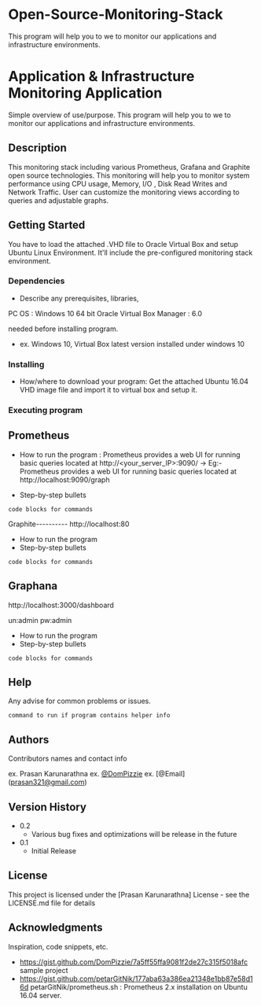 # Open-Source-Monitoring-Stack
This program will help you to we to monitor our applications and infrastructure environments. 

# Application & Infrastructure Monitoring Application

Simple overview of use/purpose.
This program will help you to we to monitor our applications and infrastructure environments. 

## Description

This monitoring stack including various Prometheus, Grafana and Graphite open source technologies.
This monitoring will help you to monitor system performance using CPU usage, Memory, I/O , Disk Read Writes and Network Traffic.
User can customize the monitoring views according to queries and adjustable graphs.

## Getting Started
You have to load the attached .VHD file to Oracle Virtual Box and setup Ubuntu Linux Environment.
It'll include the pre-configured monitoring stack environment.

### Dependencies

* Describe any prerequisites, libraries, 

PC OS : Windows 10 64 bit
Oracle Virtual Box Manager : 6.0

needed before installing program.
* ex. Windows 10, Virtual Box latest version installed under windows 10

### Installing

* How/where to download your program: Get the attached Ubuntu 16.04 VHD image file and import it to virtual box and setup it. 


### Executing program

Prometheus
----------
* How to run the program : Prometheus provides a web UI for running basic queries located at http://<your_server_IP>:9090/ -> Eg:- Prometheus provides a web UI for running basic queries located at http://localhost:9090/graph

* Step-by-step bullets
```
code blocks for commands
```

Graphite----------
http://localhost:80

* How to run the program
* Step-by-step bullets
```
code blocks for commands
```

Graphana
--------
http://localhost:3000/dashboard

un:admin
pw:admin

* How to run the program
* Step-by-step bullets
```
code blocks for commands
```

## Help

Any advise for common problems or issues.
```
command to run if program contains helper info
```

## Authors

Contributors names and contact info

ex. Prasan Karunarathna 
ex. [@DomPizzie](https://twitter.com/dompizzie)
ex. [@Email] (prasan321@gmail.com)

## Version History

* 0.2
    * Various bug fixes and optimizations will be release in the future
* 0.1
    * Initial Release

## License

This project is licensed under the [Prasan Karunarathna] License - see the LICENSE.md file for details

## Acknowledgments

Inspiration, code snippets, etc.
* https://gist.github.com/DomPizzie/7a5ff55ffa9081f2de27c315f5018afc sample project
* https://gist.github.com/petarGitNik/177aba63a386ea21348e1bb87e58d16d petarGitNik/prometheus.sh  : Prometheus 2.x installation on Ubuntu 16.04 server. 
